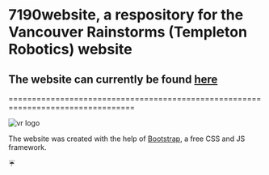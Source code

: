 # 7190website, a respository for the Vancouver Rainstorms (Templeton Robotics) website
## The website can currently be found [here](https://vr7190.ca)

=================================================================================


![vr logo](/vrw/vrlogo.png)

The website was created with the help of [Bootstrap](https://getbootstrap.com), a free CSS and JS framework.

:umbrella:
